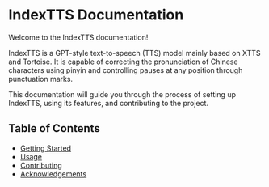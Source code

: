# IndexTTS Documentation

Welcome to the IndexTTS documentation!

IndexTTS is a GPT-style text-to-speech (TTS) model mainly based on XTTS and Tortoise. It is capable of correcting the pronunciation of Chinese characters using pinyin and controlling pauses at any position through punctuation marks.

This documentation will guide you through the process of setting up IndexTTS, using its features, and contributing to the project.

## Table of Contents

- [Getting Started](getting-started.md)
- [Usage](usage.md)
- [Contributing](contributing.md)
- [Acknowledgements](acknowledgements.md)
